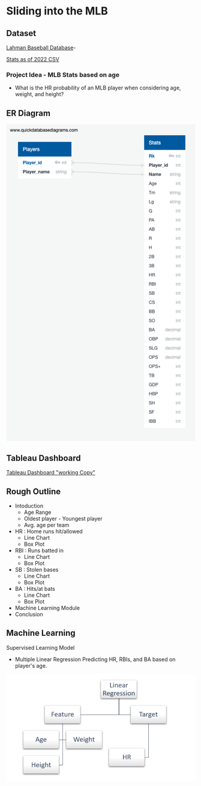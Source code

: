 # Sliding into the MLB

## Dataset
[Lahman Baseball Database](http://seanlahman.com/download-baseball-database/)- 

[Stats as of 2022 CSV](https://github.com/chadwickbureau/baseballdatabank/archive/refs/tags/v2023.1.zip)


### Project Idea - MLB Stats based on age
- What is the HR probability of an MLB player when considering age, weight, and height?

## ER Diagram
![](https://github.com/LeishMarrero/SlidingIntoTheMLB/blob/main/Project_Images/QuickDBD-export.png)

## Tableau Dashboard
[Tableau Dashboard "working Copy"](https://public.tableau.com/views/MLBProject_16831646424700/SBonMap?:language=en-US&publish=yes&:display_count=n&:origin=viz_share_link)

## Rough Outline
- Intoduction
  - Age Range
  - Oldest player - Youngest player
  - Avg. age per team
- HR : Home runs hit/allowed
  - Line Chart
  - Box Plot
- RBI : Runs batted in
  - Line Chart
  - Box Plot
- SB : Stolen bases
  - Line Chart
  - Box Plot
- BA : Hits/at bats
  - Line Chart
  - Box Plot
- Machine Learning Module
- Conclusion

## Machine Learning
Supervised Learning Model
- Multiple Linear Regression
Predicting HR, RBIs, and BA based on player's age.

![PaperModel1](Project_Images/PaperModel1.png)
